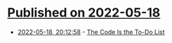 # [Published on 2022-05-18](index.md)

* [2022-05-18, 20:12:58](https://news.ycombinator.com/item?id=31427077) - [The Code Is the To-Do List](https://www.executeprogram.com/blog/the-code-is-the-to-do-list)
